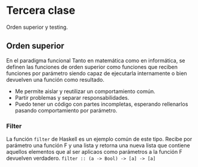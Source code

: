 # Tercera clase
Orden superior y testing.

## Orden superior
En el paradigma funcional Tanto en matemática como en informática, se definen las funciones de orden superior como funciones que reciben funciones por parámetro siendo capaz de ejecutarla internamente o bien devuelven una función como resultado.

- Me permite aislar y reutilizar un comportamiento común.
- Partir problemas y separar responsabilidades.
- Puedo tener un código con partes incompletas, esperando rellenarlos pasando comportamiento por parámetro.

### Filter
La función `filter` de Haskell es un ejemplo común de este tipo. Recibe por parámetro una función F y una lista y retorna una nueva lista que contiene aquellos elementos que al ser aplicaos como parámetros a la función F devuelven verdadero.
`filter :: (a -> Bool) -> [a] -> [a]`

